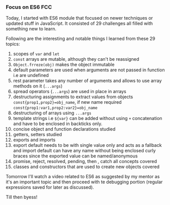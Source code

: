 ### Focus on ES6 FCC

Today, I started with ES6 module that focused on newer techniques or updated stuff in JavaScript. It consisted of 29 challenges all filled with something new to learn.

Following are the interesting and notable things I learned from these 29 topics:

1. scopes of `var` and `let`
2. `const` arrays are mutable, although they can't be reassigned
3. `Object.frreze(obj)` makes the object immutable
4. default parameters are used when arguments are not passed in function i.e are undefined
5. rest parameter takes any number of arguments and allows to use array methods on it (`...args`)
6. spread operators (`...args`) are used in place in arrays
7. destructuring assignments to extract values from objects `const{prop1,prop2}=obj_name`, if new name required `const{prop1:var1,prop2:var2}=obj_name`
8. destructuring of arrays using `...args`
9. template strings i.e `${var}` can be added without using `+` concatenation and have to be enclosed in backticks only.
10. concise object and function declarations studied
11. getters, setters studied
12. exports and imports
13. export default needs to be with single value only and acts as a fallback and import default can have any name without being enclosed curly braces since the exported value can be named/anonymous
14. promise, reject, resolved, pending, then , catch all concepts covered
15. classes and constructors that are used to create new objects covered

Tomorrow I'll watch a video related to ES6 as suggested by my mentor as it's an important topic and then proceed with te debugging portion (regular expressions saved for later as discussed).

Till then byess!


